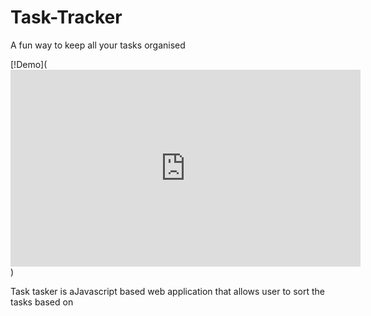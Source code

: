 # Task-Tracker
A fun way to keep all your tasks organised

[!Demo](<iframe width="560" height="315" src="https://www.youtube.com/embed/e9EuVEmgTzM" frameborder="0" allow="accelerometer; autoplay; encrypted-media; gyroscope; picture-in-picture" allowfullscreen></iframe>)

Task tasker is aJavascript based web application that allows user to sort the tasks based on
